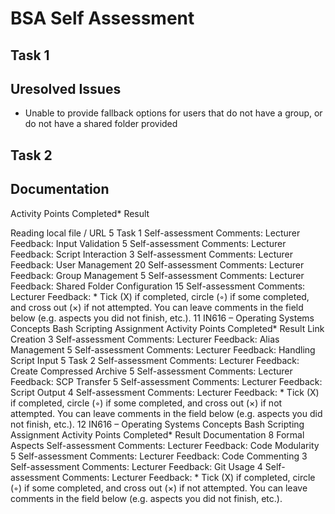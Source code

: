 # BSA Self Assessment

## Task 1



## Uresolved Issues

- Unable to provide fallback options for users that do not have a group, or do not have a shared folder provided

## Task 2

## Documentation

Activity Points Completed* Result

Reading local file / URL 5 Task 1 Self-assessment Comments: Lecturer Feedback: Input Validation 5 Self-assessment Comments: Lecturer Feedback: Script Interaction 3 Self-assessment Comments: Lecturer Feedback: User Management 20 Self-assessment Comments: Lecturer Feedback: Group Management 5 Self-assessment Comments: Lecturer Feedback: Shared Folder Configuration 15 Self-assessment Comments: Lecturer Feedback: * Tick (X) if completed, circle (◦) if some completed, and cross out (×) if not attempted. You can leave comments in the field below (e.g. aspects you did not finish, etc.). 11 IN616 – Operating Systems Concepts Bash Scripting Assignment Activity Points Completed* Result Link Creation 3 Self-assessment Comments: Lecturer Feedback: Alias Management 5 Self-assessment Comments: Lecturer Feedback: Handling Script Input 5 Task 2 Self-assessment Comments: Lecturer Feedback: Create Compressed Archive 5 Self-assessment Comments: Lecturer Feedback: SCP Transfer 5 Self-assessment Comments: Lecturer Feedback: Script Output 4 Self-assessment Comments: Lecturer Feedback: * Tick (X) if completed, circle (◦) if some completed, and cross out (×) if not attempted. You can leave comments in the field below (e.g. aspects you did not finish, etc.). 12 IN616 – Operating Systems Concepts Bash Scripting Assignment Activity Points Completed* Result Documentation 8 Formal Aspects Self-assessment Comments: Lecturer Feedback: Code Modularity 5 Self-assessment Comments: Lecturer Feedback: Code Commenting 3 Self-assessment Comments: Lecturer Feedback: Git Usage 4 Self-assessment Comments: Lecturer Feedback: * Tick (X) if completed, circle (◦) if some completed, and cross out (×) if not attempted. You can leave comments in the field below (e.g. aspects you did not finish, etc.).